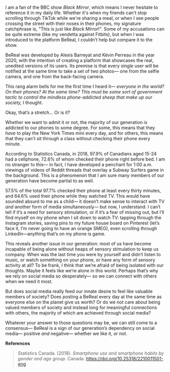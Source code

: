 
I am a fan of the BBC show *Black Mirror*, which means I never hesitate
to reference it in my daily life. Whether it's when my friends can't
stop scrolling through TikTok while we're sharing a meal, or when I see
people crossing the street with their noses in their phones, my
signature catchphrase is, "This is just like *Black Mirror*!". Some of
my accusations can be quite extreme (like my vendetta against Fitbits),
but when I was introduced to the platform BeReal, I couldn’t help but
compare it to the show.

BeReal was developed by Alexis Barreyat and Kévin Perreau in the year
2020, with the intention of creating a platform that showcases the real,
unedited versions of its users. Its premise is that every single user
will be notified at the same time to take a set of two photos— one from
the selfie camera, and one from the back-facing camera.

This rang alarm bells for me the first time I heard it— *everyone in the
world? On their phones? At the same time?* *This must be some sort of
government tactic to control the mindless phone-addicted sheep that make
up our society,* I thought.

Okay, that’s a stretch… Or is it?

Whether we want to admit it or not, the majority of our generation is
addicted to our phones to some degree. For some, this means that they
*have* to play the New York Times mini every day, and for others, this
means that they can't sit through a class without checking their phone
every minute.

According to Statistics Canada, in 2018, 97.9% of Canadians aged 15-24
had a cellphone, 72.6% of whom checked their phone right before bed. I
am no stranger to this— in fact, I have developed a penchant for 1:00
a.m. viewings of videos of Reddit threads that overlay a Subway Surfers
game in the background. This is a phenomenon that I am sure many members
of our generation have become partial to as well.

57.5% of the total 97.7% checked their phone at least every thirty
minutes, and 64.6% used their phone while they watched TV. This would
have sounded absurd to me as a child— it doesn’t make sense to interact
with TV *and* another form of media simultaneously— but now, I
understand. I can’t tell if it’s a need for sensory stimulation, or if
it’s a fear of missing out, but I’ll find myself on my phone when I sit
down to watch TV: tapping through the Instagram stories, saving pins to
my future house board on Pinterest (let’s face it, I’m never going to
have an orange SMEG), even scrolling through LinkedIn—anything that’s on
my phone is game.

This reveals another issue in our generation: most of us have become
incapable of being alone without heaps of sensory stimulation to keep us
company. When was the last time you were by yourself and didn’t listen
to music, or watch something on your phone, or have any form of sensory
activity at all? To be frank, I think that we’re afraid of being
isolated with our thoughts. Maybe it feels like we’re alone in this
world. Perhaps that’s why we rely on social media so desperately— so we
can connect with others when we need it most.

But does social media really feed our innate desire to feel like
valuable members of society? Does posting a BeReal every day at the same
time as everyone else on the planet give us worth? Or do we not care
about being valued members of society and instead long for meaningful
connections with others, the majority of which are achieved through
social media?

Whatever your answer to those questions may be, we can still come to a
consensus— BeReal is a sign of our generation’s dependency on social
media— positive *and* negative— whether we like it, or not.

**References**

> Statistics Canada. (2018). *Smartphone use and smartphone habits by
> gender and age group*. Canada. https://doi.org/10.25318/2210011501-eng

